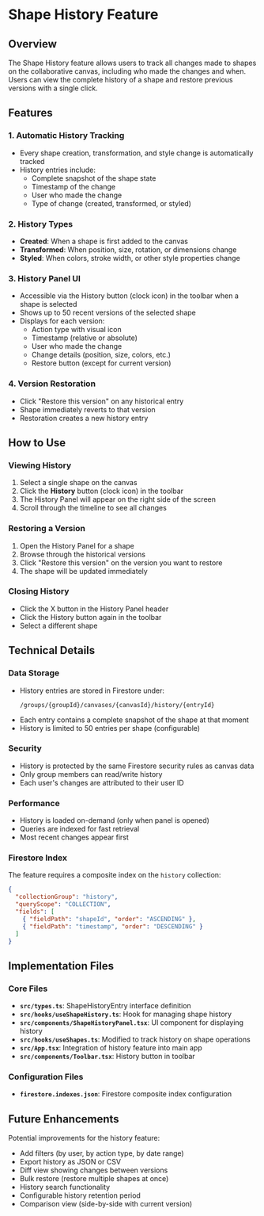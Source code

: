 # Shape History Feature

## Overview

The Shape History feature allows users to track all changes made to shapes on the collaborative canvas, including who made the changes and when. Users can view the complete history of a shape and restore previous versions with a single click.

## Features

### 1. **Automatic History Tracking**
- Every shape creation, transformation, and style change is automatically tracked
- History entries include:
  - Complete snapshot of the shape state
  - Timestamp of the change
  - User who made the change
  - Type of change (created, transformed, or styled)

### 2. **History Types**
- **Created**: When a shape is first added to the canvas
- **Transformed**: When position, size, rotation, or dimensions change
- **Styled**: When colors, stroke width, or other style properties change

### 3. **History Panel UI**
- Accessible via the History button (clock icon) in the toolbar when a shape is selected
- Shows up to 50 recent versions of the selected shape
- Displays for each version:
  - Action type with visual icon
  - Timestamp (relative or absolute)
  - User who made the change
  - Change details (position, size, colors, etc.)
  - Restore button (except for current version)

### 4. **Version Restoration**
- Click "Restore this version" on any historical entry
- Shape immediately reverts to that version
- Restoration creates a new history entry

## How to Use

### Viewing History
1. Select a single shape on the canvas
2. Click the **History** button (clock icon) in the toolbar
3. The History Panel will appear on the right side of the screen
4. Scroll through the timeline to see all changes

### Restoring a Version
1. Open the History Panel for a shape
2. Browse through the historical versions
3. Click "Restore this version" on the version you want to restore
4. The shape will be updated immediately

### Closing History
- Click the X button in the History Panel header
- Click the History button again in the toolbar
- Select a different shape

## Technical Details

### Data Storage
- History entries are stored in Firestore under:
  ```
  /groups/{groupId}/canvases/{canvasId}/history/{entryId}
  ```
- Each entry contains a complete snapshot of the shape at that moment
- History is limited to 50 entries per shape (configurable)

### Security
- History is protected by the same Firestore security rules as canvas data
- Only group members can read/write history
- Each user's changes are attributed to their user ID

### Performance
- History is loaded on-demand (only when panel is opened)
- Queries are indexed for fast retrieval
- Most recent changes appear first

### Firestore Index
The feature requires a composite index on the `history` collection:
```json
{
  "collectionGroup": "history",
  "queryScope": "COLLECTION",
  "fields": [
    { "fieldPath": "shapeId", "order": "ASCENDING" },
    { "fieldPath": "timestamp", "order": "DESCENDING" }
  ]
}
```

## Implementation Files

### Core Files
- **`src/types.ts`**: ShapeHistoryEntry interface definition
- **`src/hooks/useShapeHistory.ts`**: Hook for managing shape history
- **`src/components/ShapeHistoryPanel.tsx`**: UI component for displaying history
- **`src/hooks/useShapes.ts`**: Modified to track history on shape operations
- **`src/App.tsx`**: Integration of history feature into main app
- **`src/components/Toolbar.tsx`**: History button in toolbar

### Configuration Files
- **`firestore.indexes.json`**: Firestore composite index configuration

## Future Enhancements

Potential improvements for the history feature:
- Add filters (by user, by action type, by date range)
- Export history as JSON or CSV
- Diff view showing changes between versions
- Bulk restore (restore multiple shapes at once)
- History search functionality
- Configurable history retention period
- Comparison view (side-by-side with current version)

